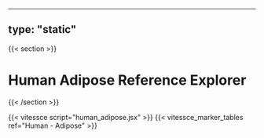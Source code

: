 ---
type: "static"
----
{{< section >}}

# Human Adipose Reference Explorer

{{< /section >}}

{{< vitessce script="human_adipose.jsx" >}}
{{< vitessce_marker_tables ref="Human - Adipose" >}}
